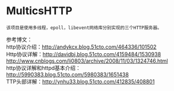 # MulticsHTTP

	该项目是使用多线程，epoll，libevent网络库分别实现的三个HTTP服务器。		

参考博文：		
	http协议介绍：http://andykcx.blog.51cto.com/464336/101502		
	Http协议详解：http://davidbj.blog.51cto.com/4159484/1530938		
	             http://www.cnblogs.com/li0803/archive/2008/11/03/1324746.html		
	http协议详解和httpd基本介绍：http://5990383.blog.51cto.com/5980383/1651438		
	TTP头部详解：http://ynhu33.blog.51cto.com/412835/408801		
	
